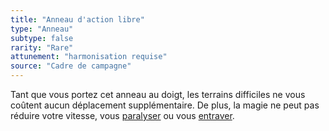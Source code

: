 ```yaml
---
title: "Anneau d'action libre"
type: "Anneau"
subtype: false
rarity: "Rare"
attunement: "harmonisation requise"
source: "Cadre de campagne"
---
```

Tant que vous portez cet anneau au doigt, les terrains difficiles ne vous coûtent aucun déplacement supplémentaire. De plus, la magie ne peut pas réduire votre vitesse, vous [paralyser](/gerer-la-sante-du-personnage/#paralyse) ou vous [entraver](/gerer-la-sante-du-personnage/#entrave).

